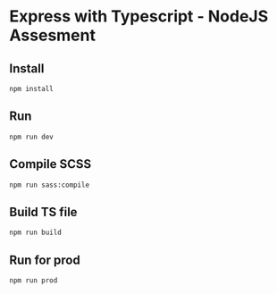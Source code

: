 # Express with Typescript - NodeJS Assesment
## Install

```
npm install
```

## Run

```
npm run dev
```

## Compile SCSS

```
npm run sass:compile
```


## Build TS file

```
npm run build
```

## Run for prod

```
npm run prod
```
